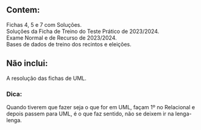 ## Contem:   
  Fichas 4, 5 e 7 com Soluções.  
  Soluções da Ficha de Treino do Teste Prático de 2023/2024.  
  Exame Normal e de Recurso de 2023/2024.  
  Bases de dados de treino dos recintos e eleições.   

## Não inclui:   
  A resolução das fichas de UML.  
  ### Dica:   
  Quando tiverem que fazer seja o que for em UML, façam 1º no Relacional e depois passem para UML, é o que faz sentido, não se deixem ir na lenga-lenga.    
